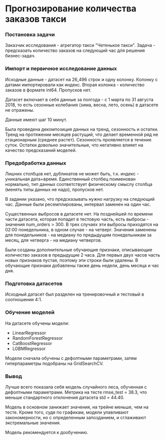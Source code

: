# Прогнозирование количества заказов такси

### Постановка задачи
Заказчик исследования - агрегатор такси "Четенькое такси". Задача - предсказать количество заказов на следующий час для решения бизнес-задач. 

### Импорт и первичное исследование данных
Исходные данные - датасет на 26_496 строк и одну колонку. Колонку с датами импортировали как индекс. Вторая колонка - количество заказов в формате int64. Пропусков нет.

Датасет включает в себя данные за полгода - с 1 марта по 31 августа 2018, то есть сезонные колебания (зима, весна, лето, осень) в датасете не отражены.

Данные имеют шаг 10 минут.

Была проведена декомпозиция данных на тренд, сезонность и остатки. Тренд на протяжении месяцев растущий, что делает временной ряд не стационарным (среднее растет). Сезонность проявляется в течение суток. Остатки довольно значительные, что негативно влияет на качество предсказаний моделей. 

### Предобработка данных
Лишних столбцов нет, дубликатов не может быть, т.к. индекс - уникальная дата+время. Единственный столбец поименован нормально, тип данных соответствует физическому смыслу столбца (менять типы данных не надо), пропусков нет.

В задании указано, что предсказывать нужно нагрузку на следующий час. Данные были ресемплированы, интервал заменен на один час.

Существенных выбросов в датасете нет. На позднейшей по времени части датасета, которая попадет в тестовую часть, есть выбросы - значения num_orders > 300. В трех случаях эти выбросы приходятся на 02:00 понедельника, в одном случае - на четверг. Значения заменены для понедельников - на медиану по предыдущим понедельникам за месяц, для четверга - на медиану четвергов.

Были созданы дополнительные обучающие признаки, описывающие количество заказов в предыдущие 2 часа. Для первых двух часов часть новых признаков пустая, поэтому эти строки были удалены. В обучающие признаки добавлены также день недели, день месяца и час дня.

### Подготовка датасетов
Исходный датасет был разделен на тренировочный и тестовый в соотношении 4:1. 

### Обучение моделей
На датасете обучены модели:
* LinearRegressor
* RandomForestRegressor
* CatBoostRegressor
* LGBMRegressor

Модели сначала обучены с дефолтными параметрами, затем гиперпараметры подобраны на GridSearchCV.

### Вывод
Лучше всего показала себя модель случайного леса, обученная с дефолтными параметрами. 
Метрика на тесте rmse_test = 38.3, что меньше стандартного отклонения датасета std = 44.40. 

Модель в основном занижает значения, на трейне меньше, чем на тесте.  Кроме того, судя по графикам, модели улавливают закономерности, но с определенным запозданием, и сглаживают экстремальные значения.

Модель рекомендуется к дообучению.